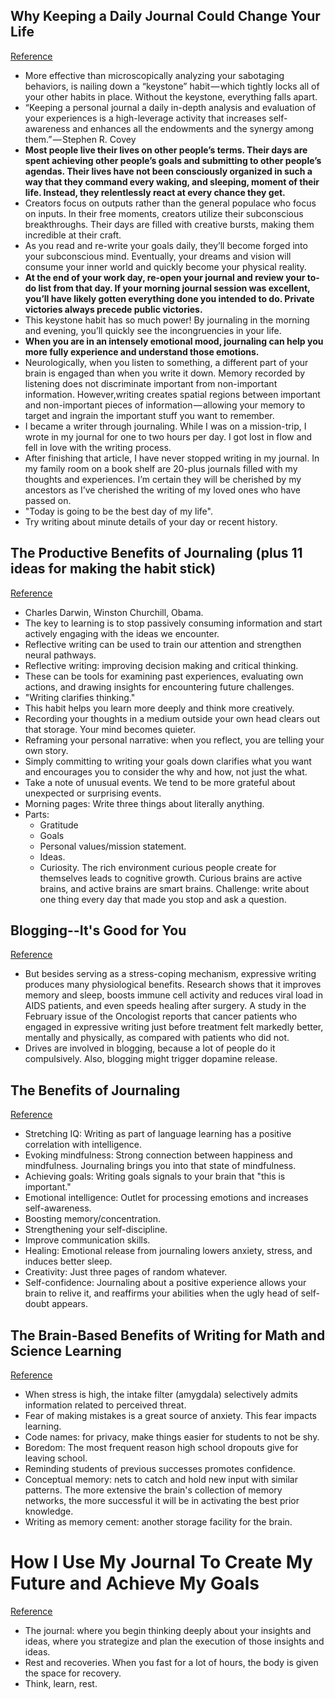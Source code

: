 ## Why Keeping a Daily Journal Could Change Your Life
[Reference](https://journal.thriveglobal.com/73-ways-keeping-a-daily-journal-can-immediately-change-your-life-939fe851a7a7)

- More effective than microscopically analyzing your sabotaging behaviors, is nailing down a “keystone” habit — which tightly locks all of your other habits in place. Without the keystone, everything falls apart.
- “Keeping a personal journal a daily in-depth analysis and evaluation of your experiences is a high-leverage activity that increases self-awareness and enhances all the endowments and the synergy among them.” — Stephen R. Covey
- **Most people live their lives on other people’s terms. Their days are spent achieving other people’s goals and submitting to other people’s agendas. Their lives have not been consciously organized in such a way that they command every waking, and sleeping, moment of their life. Instead, they relentlessly react at every chance they get.**
- Creators focus on outputs rather than the general populace who focus on inputs. In their free moments, creators utilize their subconscious breakthroughs. Their days are filled with creative bursts, making them incredible at their craft.
- As you read and re-write your goals daily, they’ll become forged into your subconscious mind. Eventually, your dreams and vision will consume your inner world and quickly become your physical reality.
- **At the end of your work day, re-open your journal and review your to-do list from that day. If your morning journal session was excellent, you’ll have likely gotten everything done you intended to do. Private victories always precede public victories.**
- This keystone habit has so much power! By journaling in the morning and evening, you’ll quickly see the incongruencies in your life.
- **When you are in an intensely emotional mood, journaling can help you more fully experience and understand those emotions.**
- Neurologically, when you listen to something, a different part of your brain is engaged than when you write it down. Memory recorded by listening does not discriminate important from non-important information. However,writing creates spatial regions between important and non-important pieces of information — allowing your memory to target and ingrain the important stuff you want to remember.
- I became a writer through journaling. While I was on a mission-trip, I wrote in my journal for one to two hours per day. I got lost in flow and fell in love with the writing process.
- After finishing that article, I have never stopped writing in my journal. In my family room on a book shelf are 20-plus journals filled with my thoughts and experiences. I’m certain they will be cherished by my ancestors as I’ve cherished the writing of my loved ones who have passed on.
- "Today is going to be the best day of my life".
- Try writing about minute details of your day or recent history.

## The Productive Benefits of Journaling (plus 11 ideas for making the habit stick)
[Reference](https://blog.doist.com/benefits-of-journaling-81b663a27608)

- Charles Darwin, Winston Churchill, Obama.
- The key to learning is to stop passively consuming information and start actively engaging with the ideas we encounter.
- Reflective writing can be used to train our attention and strengthen neural pathways.
- Reflective writing: improving decision making and critical thinking.
- These can be tools for examining past experiences, evaluating own actions, and drawing insights for encountering future challenges.
- "Writing clarifies thinking."
- This habit helps you learn more deeply and think more creatively.
- Recording your thoughts in a medium outside your own head clears out that storage. Your mind becomes quieter.
- Reframing your personal narrative: when you reflect, you are telling your own story.
- Simply committing to writing your goals down clarifies what you want and encourages you to consider the why and how, not just the what.
- Take a note of unusual events. We tend to be more grateful about unexpected or surprising events.
- Morning pages: Write three things about literally anything.
- Parts:
  - Gratitude
  - Goals
  - Personal values/mission statement.
  - Ideas.
  - Curiosity. The rich environment curious people create for themselves leads to cognitive growth. Curious brains are active brains, and active brains are smart brains. Challenge: write about one thing every day that made you stop and ask a question.

## Blogging--It's Good for You
[Reference](https://www.scientificamerican.com/article/the-healthy-type/)

- But besides serving as a stress-coping mechanism, expressive writing produces many physiological benefits. Research shows that it improves memory and sleep, boosts immune cell activity and reduces viral load in AIDS patients, and even speeds healing after surgery. A study in the February issue of the Oncologist reports that cancer patients who engaged in expressive writing just before treatment felt markedly better, mentally and physically, as compared with patients who did not.
- Drives are involved in blogging, because a lot of people do it compulsively. Also, blogging might trigger dopamine release.

## The Benefits of Journaling
[Reference](https://www.huffingtonpost.com/thai-nguyen/benefits-of-journaling-_b_6648884.html)

- Stretching IQ: Writing as part of language learning has a positive correlation with intelligence.
- Evoking mindfulness: Strong connection between happiness and mindfulness. Journaling brings you into that state of mindfulness.
- Achieving goals: Writing goals signals to your brain that "this is important."
- Emotional intelligence: Outlet for processing emotions and increases self-awareness.
- Boosting memory/concentration.
- Strengthening your self-discipline.
- Improve communication skills.
- Healing: Emotional release from journaling lowers anxiety, stress, and induces better sleep.
- Creativity: Just three pages of random whatever.
- Self-confidence: Journaling about a positive experience allows your brain to relive it, and reaffirms your abilities when the ugly head of self-doubt appears.

## The Brain-Based Benefits of Writing for Math and Science Learning
[Reference](https://www.edutopia.org/blog/writing-executive-function-brain-research-judy-willis)

- When stress is high, the intake filter (amygdala) selectively admits information related to perceived threat.
- Fear of making mistakes is a great source of anxiety. This fear impacts learning.
- Code names: for privacy, make things easier for students to not be shy.
- Boredom: The most frequent reason high school dropouts give for leaving school.
- Reminding students of previous successes promotes confidence.
- Conceptual memory: nets to catch and hold new input with similar patterns. The more extensive the brain's collection of memory networks, the more successful it will be in activating the best prior knowledge.
- Writing as memory cement: another storage facility for the brain.

# How I Use My Journal To Create My Future and Achieve My Goals
[Reference](https://medium.com/thrive-global/how-i-use-my-journal-to-create-my-future-and-achieve-my-goals-7f34746cae7d)

- The journal: where you begin thinking deeply about your insights and ideas, where you strategize and plan the execution of those insights and ideas.
- Rest and recoveries. When you fast for a lot of hours, the body is given the space for recovery.
- Think, learn, rest.

